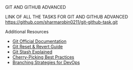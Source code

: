 GIT AND GITHUB ADVANCED

LINK OF ALL THE TASKS FOR GIT AND GITHUB ADVANCED 
https://github.com/sharmarobin0211/git-github-task.git

Additional Resources
- [Git Official Documentation](https://git-scm.com/doc)  
- [Git Reset & Revert Guide](https://www.atlassian.com/git/tutorials/resetting-checking-out-and-reverting)  
- [Git Stash Explained](https://git-scm.com/book/en/v2/Git-Tools-Stashing-and-Cleaning)  
- [Cherry-Picking Best Practices](https://www.atlassian.com/git/tutorials/cherry-pick)  
- [Branching Strategies for DevOps](https://www.atlassian.com/git/tutorials/comparing-workflows)

